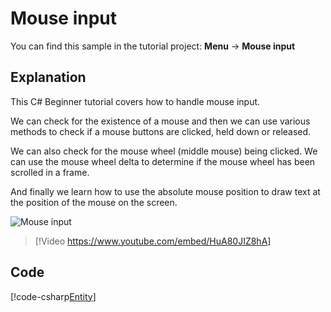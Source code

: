# Mouse input
You can find this sample in the tutorial project: **Menu** &rarr; **Mouse input**

## Explanation
This C# Beginner tutorial covers how to handle mouse input.

We can check for the existence of a mouse and then we can use various methods to check if a mouse buttons are clicked, held down or released.

We can also check for the mouse wheel (middle mouse) being clicked. We can use the mouse wheel delta to determine if the mouse wheel has been scrolled in a frame.

And finally we learn how to use the absolute mouse position to draw text at the position of the mouse on the screen.

![Mouse input](media/mouse-input.webp)

> [!Video https://www.youtube.com/embed/HuA80JIZ8hA]

## Code
[!code-csharp[Entity](../../../../stride/samples/Tutorials/CSharpBeginner/CSharpBeginner/CSharpBeginner.Game/Code/MouseInputDemo.cs)]
